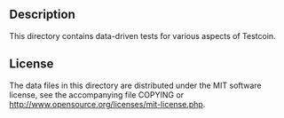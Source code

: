 Description
------------

This directory contains data-driven tests for various aspects of Testcoin.

License
--------

The data files in this directory are distributed under the MIT software
license, see the accompanying file COPYING or
http://www.opensource.org/licenses/mit-license.php.


